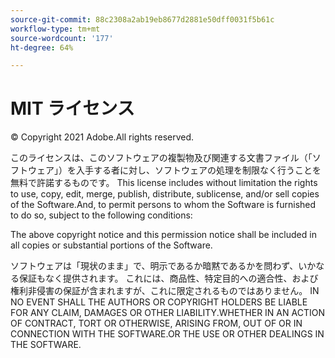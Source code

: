 ```yaml
---
source-git-commit: 88c2308a2ab19eb8677d2881e50dff0031f5b61c
workflow-type: tm+mt
source-wordcount: '177'
ht-degree: 64%

---
```

# MIT ライセンス

© Copyright 2021 Adobe.All rights reserved.

このライセンスは、このソフトウェアの複製物及び関連する文書ファイル（「ソフトウェア」）を入手する者に対し、ソフトウェアの処理を制限なく行うことを無料で許諾するものです。 This license includes without limitation the rights to use, copy, edit, merge, publish, distribute, sublicense, and/or sell copies of the Software.And, to permit persons to whom the Software is furnished to do so, subject to the following conditions:

The above copyright notice and this permission notice shall be included in all copies or substantial portions of the Software.

ソフトウェアは「現状のまま」で、明示であるか暗黙であるかを問わず、いかなる保証もなく提供されます。 これには、商品性、特定目的への適合性、および権利非侵害の保証が含まれますが、これに限定されるものではありません。 IN NO EVENT SHALL THE AUTHORS OR COPYRIGHT HOLDERS BE LIABLE FOR ANY CLAIM, DAMAGES OR OTHER LIABILITY.WHETHER IN AN ACTION OF CONTRACT, TORT OR OTHERWISE, ARISING FROM, OUT OF OR IN CONNECTION WITH THE SOFTWARE.OR THE USE OR OTHER DEALINGS IN THE SOFTWARE.
